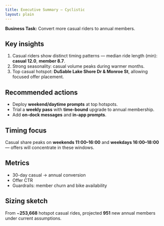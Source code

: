 ```yaml
---
title: Executive Summary — Cyclistic
layout: plain
---
```


**Business Task:** Convert more casual riders to annual members.

## Key insights
1. Casual riders show distinct timing patterns — median ride length (min): **casual 12.0**, **member 8.7**.
2. Strong seasonality: casual volume peaks during warmer months.
3. Top casual hotspot: **DuSable Lake Shore Dr & Monroe St**, allowing focused offer placement.

## Recommended actions
- Deploy **weekend/daytime prompts** at top hotspots.
- Trial a **weekly pass** with **time-bound** upgrade to annual membership.
- Add **on-dock messages** and **in-app prompts**.

## Timing focus
Casual share peaks on **weekends 11:00–16:00** and **weekdays 16:00–18:00** — offers will concentrate in these windows.

## Metrics
- 30-day casual → annual conversion  
- Offer CTR  
- Guardrails: member churn and bike availability

## Sizing sketch
From ~**253,668** hotspot casual rides, projected **951** new annual members under current assumptions.
